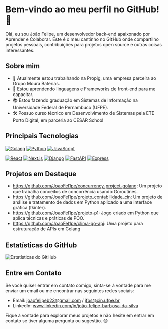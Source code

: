# Bem-vindo ao meu perfil no GitHub! 👋

Olá, eu sou João Felipe, um desenvolvedor back-end apaixonado por Aprender e Colaborar. Este é o meu cantinho no GitHub onde compartilho projetos pessoais, contribuições para projetos open source e outras coisas interessantes.

## Sobre mim

- 🔭 Atualmente estou trabalhando na Propig, uma empresa parceira ao Grupo Moura Baterias.
- 🌱 Estou aprendendo linguagens e Frameworks de front-end para me capacitar.
- 📚 Estou fazendo graduação em Sistemas de Informação na Universidade Federal de Pernambuco (UFPE).
- 🛠️ Possuo curso técnico em Desenvolvimento de Sistemas pela ETE Porto Digital, em parceria ao CESAR School

## Principais Tecnologias

[![Golang](https://img.shields.io/badge/Go-00ADD8?style=for-the-badge&logo=go&logoColor=white)](https://golang.org/) [![Python](https://img.shields.io/badge/Python-3776AB?style=for-the-badge&logo=python&logoColor=white)](https://www.python.org/) [![JavaScript](https://img.shields.io/badge/JavaScript-F7DF1E?style=for-the-badge&logo=javascript&logoColor=black)](https://developer.mozilla.org/en-US/docs/Web/JavaScript)

[![React](https://img.shields.io/badge/React-61DAFB?style=for-the-badge&logo=react&logoColor=white)](https://reactjs.org/)
[![Next.js](https://img.shields.io/badge/Next.js-000000?style=for-the-badge&logo=next.js&logoColor=white)](https://nextjs.org/)
[![Django](https://img.shields.io/badge/Django-092E20?style=for-the-badge&logo=django&logoColor=white)](https://www.djangoproject.com/)
[![FastAPI](https://img.shields.io/badge/FastAPI-009688?style=for-the-badge&logo=fastapi&logoColor=white)](https://fastapi.tiangolo.com/)
[![Express](https://img.shields.io/badge/Express-000000?style=for-the-badge&logo=express&logoColor=white)](https://expressjs.com/)


## Projetos em Destaque

- https://github.com/JoaoFel1pe/concurrency-project-golang: Um projeto que trabalha conceitos de concorrência usando Goroutines.
- https://github.com/JoaoFel1pe/projeto_contabilidade_cin: Um projeto de análise e tratamento de dados em Python aplicado a uma interface gráfica (tkinter).
- https://github.com/JoaoFel1pe/projeto-p1: Jogo criado em Python que aplica técnicas e práticas de POO.
- https://github.com/JoaoFel1pe/clima-go-api: Uma projeto para estruturação de APIs em Golang

## Estatísticas do GitHub

![Estatísticas do GitHub](https://github-readme-stats.vercel.app/api?username=JoaoFel1pe&show_icons=true)

## Entre em Contato

Se você quiser entrar em contato comigo, sinta-se à vontade para me enviar um email ou me encontrar nas seguintes redes sociais:

- Email: joaofelipeb23@gmail.com / jfbs@cin.ufpe.br
- LinkedIn: www.linkedin.com/in/joão-felipe-barbosa-da-silva

Fique à vontade para explorar meus projetos e não hesite em entrar em contato se tiver alguma pergunta ou sugestão. 😊
